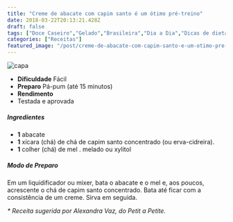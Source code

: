 ```yaml
---
title: "Creme de abacate com capim santo é um ótimo pré-treino"
date: 2018-03-22T20:13:21.428Z
draft: false
tags: ["Doce Caseiro","Gelado","Brasileira","Dia a Dia","Dicas de dieta","Fruta - Abacate","Sobremesa"]
categories: ["Receitas"]
featured_image: "/post/creme-de-abacate-com-capim-santo-e-um-otimo-pre-treino.655d2297.jpg"
---
```


![capa](/post/creme-de-abacate-com-capim-santo-e-um-otimo-pre-treino.655d2297.jpg)

*   **Dificuldade** Fácil
*   **Preparo** Pá-pum (até 15 minutos)
*   **Rendimento**
*   Testada e aprovada
    

##### Ingredientes

*   **1** abacate
*   **1** xícara (chá) de chá de capim santo concentrado (ou erva-cidreira).
*   **1** colher (chá) de mel . melado ou xylitol

##### Modo de Preparo

Em um liquidificador ou mixer, bata o abacate e o mel e, aos poucos, acrescente o chá de capim santo concentrado. Bata até ficar com a consistência de um creme. Sirva em seguida.

_\* Receita sugerida por Alexandra Vaz, do Petit a Petite._
